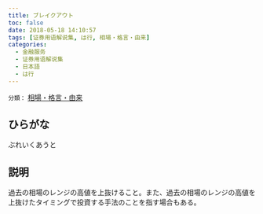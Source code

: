```yaml
---
title: ブレイクアウト
toc: false
date: 2018-05-18 14:10:57
tags: [证券用语解说集, は行, 相場・格言・由来]
categories:
  - 金融服务
  - 证券用语解说集
  - 日本語
  - は行
---
```


`分類：` [相場・格言・由来](/tags/相場・格言・由来/)

## ひらがな

ぶれいくあうと

## 説明

過去の相場のレンジの高値を上抜けること。また、過去の相場のレンジの高値を上抜けたタイミングで投資する手法のことを指す場合もある。
